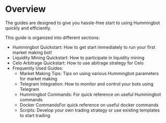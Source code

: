# Overview

The guides are designed to give you hassle-free start to using Hummingbot quickly and efficiently.

This guide is organized into different sections:

* Hummingbot Quickstart: How to get start immediately to run your first market making bot!
* Liquidity Mining Quickstart: How to participate in liquidity mining
* Celo Arbitrage Quickstart: How to use abitrage strategy for Celo
* Frequently Used Guides:
    * Market Making Tips: Tips on using various Hummingbot parameters for market making
    * Telegram Integration: How to monitor and control your bots using Telegram
    * Hummingbot Commands: For quick reference on useful Hummingbot commands
    * Docker CommandsFor quick reference on useful docker commands   
    * Scripts: Develop your own trading strategy or use existing templates to start trading






